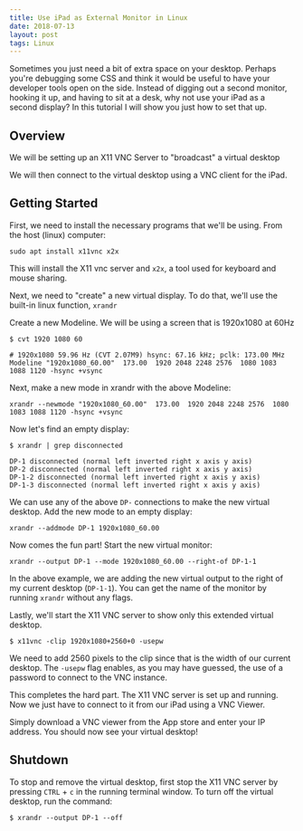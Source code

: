```yaml
---
title: Use iPad as External Monitor in Linux
date: 2018-07-13
layout: post
tags: Linux 
---
```


Sometimes you just need a bit of extra space on your desktop. Perhaps you're debugging some CSS and think it would be useful to have your developer tools open on the side.  Instead of digging out a second monitor, hooking it up, and having to sit at a desk, why not use your iPad as a second display?  In this tutorial I will show you just how to set that up.

## Overview

We will be setting up an X11 VNC Server to "broadcast" a virtual desktop

We will then connect to the virtual desktop using a VNC client for the iPad.

## Getting Started

First, we need to install the necessary programs that we'll be using. From the host (linux) computer:

```
sudo apt install x11vnc x2x
```

This will install the X11 vnc server and `x2x`, a tool used for keyboard and mouse sharing.

Next, we need to "create" a new virtual display. To do that, we'll use the built-in linux function, `xrandr`

Create a new Modeline. We will be using a screen that is 1920x1080 at 60Hz

```
$ cvt 1920 1080 60

# 1920x1080 59.96 Hz (CVT 2.07M9) hsync: 67.16 kHz; pclk: 173.00 MHz
Modeline "1920x1080_60.00"  173.00  1920 2048 2248 2576  1080 1083 1088 1120 -hsync +vsync
```

Next, make a new mode in xrandr with the above Modeline:

```
xrandr --newmode "1920x1080_60.00"  173.00  1920 2048 2248 2576  1080 1083 1088 1120 -hsync +vsync
```

Now let's find an empty display:

```
$ xrandr | grep disconnected

DP-1 disconnected (normal left inverted right x axis y axis)
DP-2 disconnected (normal left inverted right x axis y axis)
DP-1-2 disconnected (normal left inverted right x axis y axis)
DP-1-3 disconnected (normal left inverted right x axis y axis)
```

We can use any of the above `DP-` connections to make the new virtual desktop. Add the new mode to an empty display:

```
xrandr --addmode DP-1 1920x1080_60.00
```

Now comes the fun part!  Start the new virtual monitor:

```
xrandr --output DP-1 --mode 1920x1080_60.00 --right-of DP-1-1
```

In the above example, we are adding the new virtual output to the right of my current desktop (`DP-1-1`).  You can get the name of the monitor by running `xrandr` without any flags.

Lastly, we'll start the X11 VNC server to show only this extended virtual desktop.

```
$ x11vnc -clip 1920x1080+2560+0 -usepw
```

We need to add 2560 pixels to the clip since that is the width of our current desktop. The `-usepw` flag enables, as you may have guessed, the use of a password to connect to the VNC instance.

This completes the hard part. The X11 VNC server is set up and running. Now we just have to connect to it from our iPad using a VNC Viewer.

Simply download a VNC viewer from the App store and enter your IP address. You should now see your virtual desktop!

## Shutdown

To stop and remove the virtual desktop, first stop the X11 VNC server by pressing `CTRL` + `c` in the running terminal window. To turn off the virtual desktop, run the command:

```
$ xrandr --output DP-1 --off
```